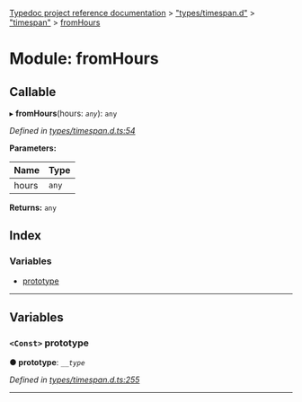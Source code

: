 [Typedoc project reference documentation](../README.md) > ["types/timespan.d"](../modules/_types_timespan_d_.md) > ["timespan"](../modules/_types_timespan_d_._timespan_.md) > [fromHours](../modules/_types_timespan_d_._timespan_.fromhours.md)

# Module: fromHours

## Callable
▸ **fromHours**(hours: *`any`*): `any`

*Defined in [types/timespan.d.ts:54](https://github.com/DocuWare/REST-Sample-TS/blob/master/src/types/timespan.d.ts#L54)*

**Parameters:**

| Name | Type |
| ------ | ------ |
| hours | `any` |

**Returns:** `any`

## Index

### Variables

* [prototype](_types_timespan_d_._timespan_.fromhours.md#prototype)

---

## Variables

<a id="prototype"></a>

### `<Const>` prototype

**● prototype**: *`__type`*

*Defined in [types/timespan.d.ts:255](https://github.com/DocuWare/REST-Sample-TS/blob/master/src/types/timespan.d.ts#L255)*

___

